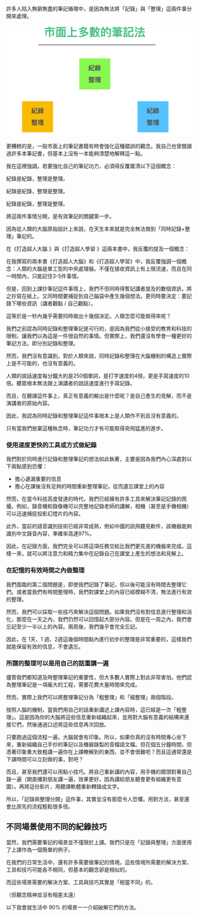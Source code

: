 許多人陷入無窮無盡的筆記循環中，是因為無法將「記錄」與「整理」這兩件事分開來處理。

![](images/20220908115700.png)

更糟糕的是，一般市面上的筆記書籍有時會強化這種錯誤的觀念。我自己也曾閱讀過許多本筆記書，但基本上沒有一本能夠清楚地解釋這一點。

我在這裡強調，若要強化自己的筆記功力，必須得反覆厘清以下這個概念：

紀錄是紀錄，整理是整理。

紀錄是紀錄，整理是整理。

紀錄是紀錄，整理是整理。

將這兩件事情分開，是有效筆記的關鍵第一步。

因為從人類的大腦原始設計上來說，在天生本來就是完全無法做到「同時記錄+整理」筆記的。

在《打造超人大腦 》與《打造超人學習 》這兩本書中，我反覆的提及一個概念：

在我撰寫的兩本書《打造超人大腦》和《打造超人學習》中，我反覆強調一個概念：人類的大腦是單工型的中央處理器。不僅在接收資訊上有上限流速，而且在同一時間內，只能記住3-5件事情。

但是，回到上課抄筆記這件事情上，我們不但同時得暫記講者提及的數個資訊，將之抄寫在紙上。又同時間要捕捉到自己腦袋中產生幾個想法。更同時要決定：要記錄下哪些資訊（講者觀點 / 自己觀點）。

這等於是一秒內幾乎需要同時做出十幾個決定。人類怎麼可能做得來呢？

我們之前認為同時記錄和整理筆記是可行的，是因為我們從小接受的教育和科技的限制，讓我們以為這是一件很自然的事情。但實際上，我們還沒有學會一種更好的筆記方法，即分別記錄和整理。

然而，我們沒有意識到，對於人類來說，同時記錄和整理在大腦機制的構造上實際上是不可能的，也沒有意義的。

人類的說話速度每分鐘大約是250個單詞，是打字速度的4倍，更是手寫速度的10倍。聽眾根本無法跟上演講者的說話速度進行手寫記錄。

而且，在聽課這件事上，真正有意義的輸出是什麼呢？是自己產生的見解，而不是演講者的原始內容。

因此，我認為同時記錄和整理筆記這件事根本上是人類作不到且沒有意義的。

只有當我們放棄這種執念時，筆記功力才有可能取得突飛猛進的進步。

### 使用速度更快的工具或方式做紀錄

我們對於同時進行記錄和整理筆記的想法如此執著，主要是因為我們內心深處對以下兩點感到恐懼：

* 擔心遺漏重要的信息
* 擔心在課後沒有足夠的時間重新整理筆記，從而遺忘課堂上的內容

然而，在當今科技高度發達的時代，我們已經擁有許多工具來解決筆記記錄的困擾。例如，錄音機和錄像機可以完整地記錄老師的講解，相機（甚至是手機相機）可以迅速捕捉投影幻燈片的內容。

此外，當前的語音識別技術已經非常成熟，例如中國的訊飛聽見軟件，該機器能夠識別中文錄音內容，準確率高達97%。

因此，在記錄方面，我們完全可以將這項任務交給比我們更先進的機器來完成。這樣一來，就可以將注意力和精力集中在記錄自己在課堂上產生的想法和見解上。

### 在記憶的有效時間之內做整理

我們面臨的第二個問題是，即使我們記錄了筆記，但以後可能沒有時間去整理它們。或者當我們有時間整理時，我們對課堂上的內容已經模糊不清，無法進行有效的整理。

然而，我們可以採取一些技巧來解決這個問題。如果我們沒有對信息進行整理和消化，那麼在一天之內，我們仍然可以回憶起大部分內容。但是在一周之內，我們會忘記至少一半以上的內容。兩周後，我們幾乎會完全忘記。

因此，在 1天、1 週、2週這幾個時間點內進行初步的整理是非常重要的，這樣我們就能保留有效的信息，不會遺忘。

### 所謂的整理可以是用自己的話重講一遍

儘管我們都知道及時整理筆記的重要性，但大多數人實際上對此非常害怕。他們認為整理筆記是一項龐大的工程，需要花費大量時間來完成。

然而，實際上我們可以將整理筆記分為「粗整理」和「細整理」兩個階段。

按照人腦的機制，當我們用自己的話重新講述上課內容時，這已經是一次「粗整理」。這是因為你的大腦將這些信息重新組織起來，並用對大腦有意義的結構來連接它們，然後通過口述將這些信息再次回放。

只要跑過這個流程一遍，大腦就會有印象。所以，如果你真的沒有時間專心坐下來，重新組織自己手抄的筆記以及機器錄製的音檔語文檔。但花個五分鐘時間，但憑著印象重大致粗講一遍你在上課瞭解到的東西，並不會很難吧？而且這通常還是下課時間可以立刻做的事，對吧？

而且，甚至我們還可以用點小技巧。將自己重新講的內容，用手機的鏡頭對著自己錄一遍（開直播對朋友講一遍，效果更好。因為講給朋友聽會更有組織更有意圖）。再將這份影片，用聽譯軟體重新轉錄成文字。

所以，「記錄與整理分開」這件事，其實並沒有那麼令人恐懼。用對方法，甚至還會比原先的流程輕鬆很多倍。

## 不同場景使用不同的紀錄技巧

當然，我們需要筆記的場景並不僅限於上課。我們只是在「記錄與整理」方面使用了上課作為一個簡單的例子。

在我們的日常生活中，還有許多需要做筆記的情境。這些情境所需要的解決方案、工具和技巧可能各不相同，但基本的觀念卻是相似的。

而這些場景需要的解決方案、工具與技巧其實是「相當不同」的。

（但觀念精神並沒有相差太遠）

以下我會就生活中 90% 的場景一一介紹破解它們的方法。

